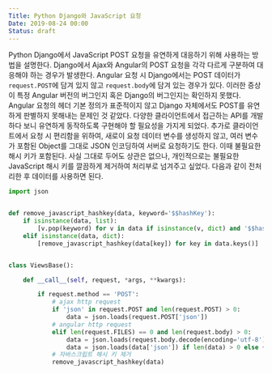 ```yaml
---
Title: Python Django와 JavaScript 요청
Date: 2019-08-24 00:00
Status: draft
---
```



Python Django에서 JavaScript POST 요청을 유연하게 대응하기 위해 사용하는 방법을 설명한다. Django에서 Ajax와 Angular의 POST 요청을 각각 다르게 구분하여 대응해야 하는 경우가 발생한다. Angular 요청 시 Django에서는 POST 데이터가 `request.POST`에 담겨 있지 않고 `request.body`에 담겨 있는 경우가 있다. 이러한 증상이 특정 Angular 버전의 버그인지 혹은 Django의 버그인지는 확인하지 못했다. Angular 요청의 헤더 기본 정의가 표준적이지 않고 Django 자체에서도 POST를 유연하게 판별하지 못해내는 문제인 것 같았다. 다양한 클라이언트에서 접근하는 API를 개발하다 보니 유연하게 동작하도록 구현해야 할 필요성을 가지게 되었다. 추가로 클라이언트에서 요청 시 편리함을 위하여, 새로이 요청 데이터 변수를 생성하지 않고, 여러 변수가 포함된 Object를 그대로 JSON 인코딩하여 서버로 요청하기도 한다. 이때 불필요한 해시 키가 포함된다. 사실 그대로 두어도 상관은 없으나, 개인적으로는 불필요한 JavaScript 해시 키를 깔끔하게 제거하여 처리부로 넘겨주고 싶었다. 다음과 같이 전처리한 후 데이터를 사용하면 된다.

```python
import json


def remove_javascript_hashkey(data, keyword='$$hashKey'):
    if isinstance(data, list):
        [v.pop(keyword) for v in data if isinstance(v, dict) and '$$hashKey' in v]
    elif isinstance(data, dict):
        [remove_javascript_hashkey(data[key]) for key in data.keys()]


class ViewsBase():

    def __call__(self, request, *args, **kwargs):

        if request.method == 'POST':
            # ajax http request
            if 'json' in request.POST and len(request.POST) > 0:
                data = json.loads(request.POST['json'])
            # angular http request
            elif len(request.FILES) == 0 and len(request.body) > 0:
                data = json.loads(request.body.decode(encoding='utf-8'))
                data = json.loads(data['json']) if len(data) > 0 else {}
            # 자바스크립트 해시 키 제거
            remove_javascript_hashkey(data)
```
